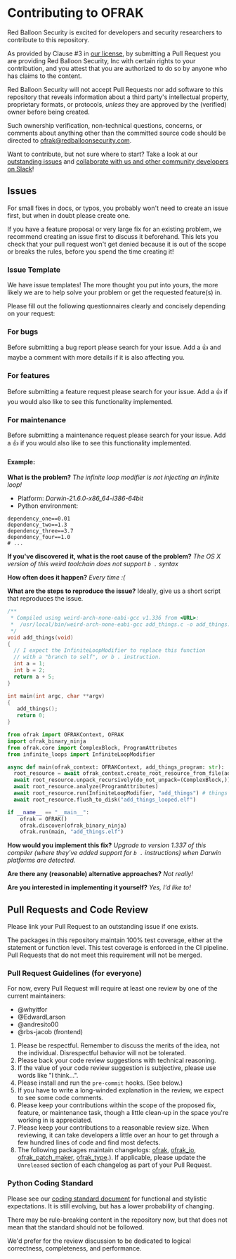 # Contributing to OFRAK

Red Balloon Security is excited for developers and security researchers to contribute to this repository.

As provided by Clause #3 in [our license](LICENSE), by submitting a Pull Request you are providing
Red Balloon Security, Inc with certain rights to your contribution, and you attest that you are
authorized to do so by anyone who has claims to the content.

Red Balloon Security will not accept Pull Requests nor add software to this repository that reveals information about a
third party's intellectual property, proprietary formats, or protocols, _unless_ they are approved by the (verified)
owner before being created.

Such ownership verification, non-technical questions, concerns, or comments about anything other than
the committed source code should be directed to [ofrak@redballoonsecurity.com](mailto:ofrak@redballoonsecurity.com).

Want to contribute, but not sure where to start? Take a look at our [outstanding issues](https://github.com/redballoonsecurity/ofrak/issues) and [collaborate with us and other community developers on Slack](https://join.slack.com/t/ofrak/shared_invite/zt-1er7hircg-3mBEESUPV~00~Ao5in4EpQ)!

## Issues

For small fixes in docs, or typos, you probably won't need to create an issue first, but when in doubt please create one.

If you have a feature proposal or very large fix for an existing problem, we recommend creating an issue first to discuss it beforehand.
This lets you check that your pull request won't get denied because it is out of the scope or breaks the rules, before you spend the time creating it!

### Issue Template

We have issue templates! The more thought you put into yours, the more likely we are to help solve your problem or get the requested feature(s) in.

Please fill out the following questionnaires clearly and concisely depending on your request:

### For bugs

Before submitting a bug report please search for your issue. Add a :+1: and maybe a comment with more details if it is also affecting you.

### For features

Before submitting a feature request please search for your issue. Add a :+1: if you would also like to see this functionality implemented.

### For maintenance

Before submitting a maintenance request please search for your issue. Add a :+1: if you would also like to see this functionality implemented.

#### Example:
**What is the problem?**
*The infinite loop modifier is not injecting an infinite loop! <Traceback goes here>*
  - Platform: *Darwin-21.6.0-x86_64-i386-64bit*
  - Python environment:
```
dependency_one==0.01
dependency_two==1.3
dependency_three==3.7
dependency_four==1.0
# ...
```
**If you've discovered it, what is the root cause of the problem?**
*The OS X version of this weird toolchain does not support `b .` syntax*

**How often does it happen?**
*Every time :(*

**What are the steps to reproduce the issue?**
Ideally, give us a short script that reproduces the issue.

```c
/**
 * Compiled using weird-arch-none-eabi-gcc v1.336 from <URL>:
 *  /usr/local/bin/weird-arch-none-eabi-gcc add_things.c -o add_things.elf -O0
 */
void add_things(void)
{
  // I expect the InfiniteLoopModifier to replace this function
  // with a "branch to self", or b . instruction.
  int a = 1;
  int b = 2;
  return a + 5;
}

int main(int argc, char **argv)
{
   add_things();
   return 0;
}
```
```python
from ofrak import OFRAKContext, OFRAK
import ofrak_binary_ninja
from ofrak.core import ComplexBlock, ProgramAttributes
from infinite_loops import InfiniteLoopModifier

async def main(ofrak_context: OFRAKContext, add_things_program: str):
  root_resource = await ofrak_context.create_root_resource_from_file(add_things_program)
  await root_resource.unpack_recursively(do_not_unpack=(ComplexBlock,))
  await root_resource.analyze(ProgramAttributes)
  await root_resource.run(InfiniteLoopModifier, "add_things") # things break here!
  await root_resource.flush_to_disk("add_things_looped.elf")

if __name__ == "__main__":
    ofrak = OFRAK()
    ofrak.discover(ofrak_binary_ninja)
    ofrak.run(main, "add_things.elf")
```
**How would you implement this fix?**
*Upgrade to version 1.337 of this compiler (where they've added support for `b .` instructions) when Darwin platforms are detected.*

**Are there any (reasonable) alternative approaches?**
*Not really!*

**Are you interested in implementing it yourself?**
*Yes, I'd like to!*

## Pull Requests and Code Review

Please link your Pull Request to an outstanding issue if one exists.

The packages in this repository maintain 100% test coverage, either at the statement or function level. This test coverage is enforced in the CI pipeline. Pull Requests that do not meet this requirement will not be merged.

### Pull Request Guidelines (for everyone)

For now, every Pull Request will require at least one review by one of the current maintainers:
- @whyitfor
- @EdwardLarson
- @andresito00
- @rbs-jacob (frontend)

1. Please be respectful. Remember to discuss the merits of the idea, not the individual. Disrespectful behavior will not be tolerated.
2. Please back your code review suggestions with technical reasoning.
3. If the value of your code review suggestion is subjective, please use words like "I think...".
4. Please install and run the `pre-commit` hooks. (See below.)
5. If you have to write a long-winded explanation in the review, we expect to see some code comments.
6. Please keep your contributions within the scope of the proposed fix, feature, or maintenance task, though a little clean-up in the space you're working in is appreciated.
7. Please keep your contributions to a reasonable review size. When reviewing, it can take developers a little over an hour to get through a few hundred lines of code and find most defects.
8. The following packages maintain changelogs: [ofrak](./ofrak/CHANGELOG.md), [ofrak_io](./ofrak_io/CHANGELOG.md), [ofrak_patch_maker](./ofrak_patch_maker/CHANGELOG.md), [ofrak_type](./ofrak_type/CHANGELOG.md).). If applicable, please update the `Unreleased` section of each changelog as part of your Pull Request.

### Python Coding Standard
Please see our [coding standard document](https://ofrak.com/docs/contributor-guide/getting-started.html) for functional and stylistic expectations. It is still evolving, but has a lower probability of changing.

There may be rule-breaking content in the repository now, but that does not mean that the standard should not be followed.

We'd prefer for the review discussion to be dedicated to logical correctness, completeness, and performance.
